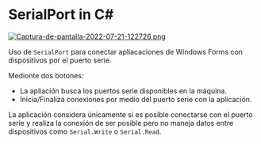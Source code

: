 # SerialPort in C#

[![Captura-de-pantalla-2022-07-21-122726.png](https://i.postimg.cc/YCJ1M48p/Captura-de-pantalla-2022-07-21-122726.png)](https://postimg.cc/XrkZgYTh)

Uso de ```SerialPort``` para conectar apliacaciones de Windows Forms con dispositivos por el puerto serie.

Medionte dos botones:

- La apliación busca los puertos serie disponibles en la máquina.
- Inicia/Finaliza conexiones por medio del puerto serie con la aplicación.

La aplicación considera únicamente si es posible conectarse con el puerto serie  y realiza la conexión de ser posible pero no maneja datos entre dispositivos como ```Serial.Write``` o ```Serial.Read```.
